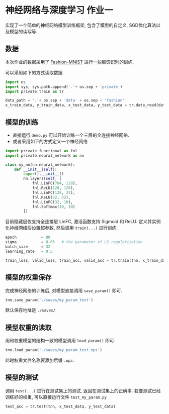 # 神经网络与深度学习 作业一

实现了一个简单的神经网络模型训练框架, 包含了模型的自定义, SGD优化算法以及模型的读写等.

## 数据

本次作业的数据采用了 [Fashion-MNIST](https://github.com/zalandoresearch/fashion-mnist) 进行一些服饰识别的训练.

可以采用如下的方式读取数据

```python
import os
import sys; sys.path.append('.'+ os.sep + 'private')
import private.train as tr

data_path = '.'+ os.sep + 'data' + os.sep + 'fashion'
x_train_data, y_train_data, x_test_data, y_test_data = tr.data_read(data_path=data_path, capacity=2048)
```

## 模型的训练

* 直接运行 `demo.py` 可以开始训练一个三层的全连接神经网络.
* 或者采用如下的方式定义一个神经网络
  
```python
import private.functional as fnl
import private.neural_network as nn

class my_nn(nn.neural_network):
    def __init__(self):
        super().__init__()
        nn.layers(self, [
            fnl.LinFC(784, 128),
            fnl.ReLU(128, 128),
            fnl.LinFC(128, 32),
            fnl.ReLU(32, 32),
            fnl.LinFC(32, 10),
            fnl.Softmax(10, 10)
        ])
```

目前隐藏层仅支持全连接层 LinFC, 激活函数支持 Sigmoid 和 ReLU. 定义并实例化神经网络后设置超参数, 然后调用 `train(...)` 进行训练.

```python
epoch           = 80
sigma           = 0.05   # the parameter of L2 regularization
batch_size      = 32
learning_rate   = 0.5

train_loss, valid_loss, train_acc, valid_acc = tr.train(tnn, x_train_data, y_train_data, 10 , batch_size, epoch, sigma=sigma, lr=learning_rate)
```

## 模型的权重保存

完成神经网络的训练后, 对模型直接调用 `save_param()` 即可.

```python
tnn.save_param('./saves/my_param_test')
```

默认保存地址是 `./saves/`.

## 模型权重的读取

用和权重模型的结构一致的模型调用 `load_param()` 即可.

```python
tnn.load_param('./saves/my_param_test.npz')
```

此时权重文件名称要添加后缀 `.npz`.

## 模型的测试

调用 `test(...)` 进行在测试集上的测试, 返回在测试集上的正确率. 若要测试已经训练好的权重, 可以直接运行文件 `test_my_param.py`

```python
test_acc = tr.test(tnn, x_test_data, y_test_data)
```
